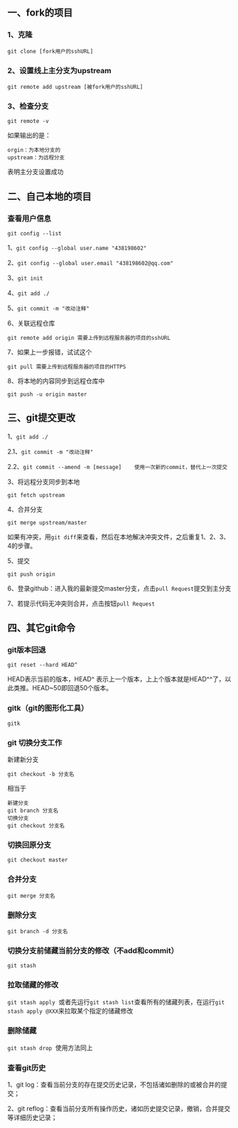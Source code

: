 ## 一、fork的项目

### 1、克隆

`git clone [fork用户的sshURL]`

### 2、设置线上主分支为upstream

`git remote add upstream [被fork用户的sshURL]`

### 3、检查分支

`git remote -v`

如果输出的是：
```
orgin：为本地分支的
upstream：为远程分支
```
表明主分支设置成功

## 二、自己本地的项目

### 查看用户信息

`git config --list`

1、`git config --global user.name "438198602"`

2、`git config --global user.email "438198602@qq.com"`

3、`git init`

4、`git add ./`

5、`git commit -m "改动注释"`

6、关联远程仓库

`git remote add origin 需要上传到远程服务器的项目的sshURL`

7、如果上一步报错，试试这个

`git pull 需要上传到远程服务器的项目的HTTPS`

8、将本地的内容同步到远程仓库中

`git push -u origin master`

## 三、git提交更改

1、`git add ./`

2.1、`git commit -m "改动注释"`

2.2、`git commit --amend -m [message]	使用一次新的commit，替代上一次提交`

3、将远程分支同步到本地

`git fetch upstream`

4、合并分支

`git merge upstream/master`

如果有冲突，用`git diff`来查看，然后在本地解决冲突文件，之后重复1、2、3、4的步骤。

5、提交

`git push origin`

6、登录github：进入我的最新提交master分支，点击`pull Request`提交到主分支

7、若提示代码无冲突则合并，点击按钮`pull Request`

## 四、其它git命令

### git版本回退

`git reset --hard HEAD^`

HEAD表示当前的版本，HEAD^ 表示上一个版本，上上个版本就是HEAD^^了，以此类推。HEAD~50即回退50个版本。

### gitk（git的图形化工具）

`gitk`

### git 切换分支工作

新建新分支

`git checkout -b 分支名`

相当于
```
新建分支
git branch 分支名
切换分支
git checkout 分支名
```

### 切换回原分支

`git checkout master`

### 合并分支

`git merge 分支名`

### 删除分支

`git branch -d 分支名`

### 切换分支前储藏当前分支的修改（不add和commit）

`git stash`

### 拉取储藏的修改

`git stash apply`  或者先运行`git stash list`查看所有的储藏列表，在运行`git stash apply @XXX`来拉取某个指定的储藏修改

### 删除储藏
`git stash drop`  使用方法同上

### 查看git历史

1、git log：查看当前分支的存在提交历史记录，不包括诸如删除的或被合并的提交；

2、git reflog：查看当前分支所有操作历史，诸如历史提交记录，撤销，合并提交等详细历史记录；


